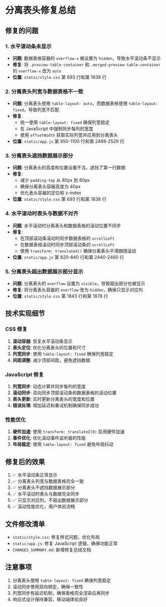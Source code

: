 # 分离表头修复总结

## 修复的问题

### 1. 水平滚动条未显示
- **问题**: 数据表格容器的 `overflow-x` 被设置为 `hidden`，导致水平滚动条不显示
- **修复**: 将 `.preview-table-container` 和 `.merged-preview-table-container` 的 `overflow-x` 改为 `auto`
- **位置**: `static/style.css` 第 693 行和第 1838 行

### 2. 分离表头列宽与数据表格不一致
- **问题**: 分离表头使用 `table-layout: auto`，而数据表格使用 `table-layout: fixed`，导致列宽不匹配
- **修复**: 
  - 统一使用 `table-layout: fixed` 确保列宽稳定
  - 在 JavaScript 中强制同步每列的宽度
  - 使用 `offsetWidth` 获取实际列宽并应用到分离表头
- **位置**: `static/app.js` 第 950-1100 行和第 2488-2529 行

### 3. 分离表头遮挡数据展示部分
- **问题**: 分离表头的高度和位置设置不当，遮挡了第一行数据
- **修复**: 
  - 减少 `padding-top` 从 80px 到 60px
  - 确保分离表头容器高度为 40px
  - 优化表头容器的定位和 z-index
- **位置**: `static/style.css` 第 693 行和第 1838 行

### 4. 水平滚动时表头与数据不对齐
- **问题**: 水平滚动时分离表头和数据表格的滚动位置不同步
- **修复**: 
  - 在顶部滚动条滚动时同步数据表格的 `scrollLeft`
  - 在数据表格滚动时同步顶部滚动条的 `scrollLeft`
  - 使用 `transform: translateX()` 确保分离表头平滑跟随滚动
- **位置**: `static/app.js` 第 820-840 行和第 2440-2460 行

### 5. 分离表头超出数据展示部分显示
- **问题**: 分离表头的 `overflow` 设置为 `visible`，导致超出部分也被显示
- **修复**: 将分离表头容器的 `overflow` 改为 `hidden`，确保只显示对应列
- **位置**: `static/style.css` 第 1843 行和第 1878 行

## 技术实现细节

### CSS 修复
1. **滚动容器**: 恢复水平滚动条显示
2. **表头定位**: 优化分离表头的位置和尺寸
3. **列宽同步**: 使用 `table-layout: fixed` 确保列宽稳定
4. **间距调整**: 减少顶部间距，避免遮挡数据

### JavaScript 修复
1. **列宽同步**: 动态计算并同步每列的宽度
2. **滚动同步**: 双向同步顶部滚动条和数据表格的滚动位置
3. **表头更新**: 实时更新分离表头的宽度和位置
4. **错误处理**: 增加延迟和重试机制确保同步成功

### 性能优化
1. **硬件加速**: 使用 `transform: translateZ(0)` 启用硬件加速
2. **事件优化**: 优化滚动事件监听器的性能
3. **布局稳定**: 使用 `table-layout: fixed` 避免布局抖动

## 修复后的效果

1. ✅ 水平滚动条正常显示
2. ✅ 分离表头列宽与数据表格完全一致
3. ✅ 分离表头不遮挡数据展示部分
4. ✅ 水平滚动时表头与数据完全同步
5. ✅ 只显示对应列，不超出数据展示部分
6. ✅ 滚动性能优化，用户体验流畅

## 文件修改清单

- `static/style.css`: 修复样式问题，优化布局
- `static/app.js`: 修复 JavaScript 逻辑，确保功能正常
- `CHANGES_SUMMARY.md`: 新增修复总结文档

## 注意事项

1. 分离表头使用 `table-layout: fixed` 确保列宽稳定
2. 滚动同步使用双向绑定，确保一致性
3. 列宽同步有延迟机制，确保表格完全渲染后再同步
4. 响应式设计保持兼容，移动端体验良好 